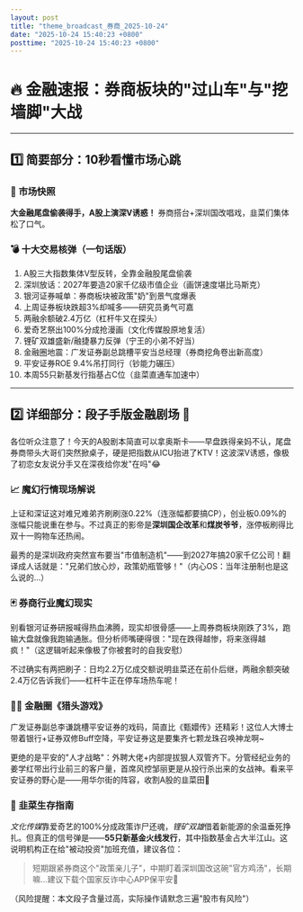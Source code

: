 ```yaml
---
layout: post
title: "theme_broadcast_券商_2025-10-24"
date: "2025-10-24 15:40:23 +0800"
posttime: "2025-10-24 15:40:23 +0800"
---
```


# 🔥 金融速报：券商板块的"过山车"与"挖墙脚"大战

---

## 1️⃣ 简要部分：10秒看懂市场心跳

### 🚀 **市场快照**  
**大金融尾盘偷袭得手，A股上演深V诱惑！** 券商搭台+深圳国改唱戏，韭菜们集体松了口气。

### 💣 **十大交易核弹（一句话版）**  
1. A股三大指数集体V型反转，全靠金融股尾盘偷袭  
2. 深圳放话：2027年要造20家千亿级市值企业（画饼速度堪比马斯克）  
3. 银河证券喊单：券商板块被政策"奶"到景气度爆表  
4. 上周证券板块跌超3%却喊多——研究员勇气可嘉  
5. 两融余额破2.4万亿（杠杆牛又在探头）  
6. 爱奇艺祭出100%分成抢漫画（文化传媒股原地复活）  
7. 锂矿双雄盛新/融捷暴力反弹（宁王的小弟不好当）  
8. 金融圈地震：广发证券副总跳槽平安当总经理（券商挖角卷出新高度）  
9. 平安证券ROE 9.4%吊打同行（钞能力碾压）  
10. 本周55只新基发行指基占C位（韭菜直通车加速中）

---

## 2️⃣ 详细部分：段子手版金融剧场 🎤

各位听众注意了！今天的A股剧本简直可以拿奥斯卡——早盘跌得亲妈不认，尾盘券商带头大哥们突然掀桌子，硬是把指数从ICU抬进了KTV！这波深V诱惑，像极了初恋女友说分手又在深夜给你发"在吗"😂

### 📈 **魔幻行情现场解说**  
上证和深证这对难兄难弟齐刷刷涨0.22%（连涨幅都要搞CP），创业板0.09%的涨幅只能说重在参与。不过真正的影帝是**深圳国企改革**和**煤炭爷爷**，涨停板刷得比双十一购物车还热闹。  

最秀的是深圳政府突然宣布要当"市值制造机"——到2027年搞20家千亿公司！翻译成人话就是："兄弟们放心炒，政策奶瓶管够！"（内心OS：当年注册制也是这么说的...）  

### 🃏 **券商行业魔幻现实**  
别看银河证券研报喊得热血沸腾，现实却很骨感——上周券商板块刚跌了3%，跑输大盘就像我跑输通胀。但分析师嘴硬得很："现在跌得越惨，将来涨得越疯！"（这逻辑听起来像极了你被套时的自我安慰）  

不过确实有两把刷子：日均2.2万亿成交额说明韭菜还在前仆后继，两融余额突破2.4万亿告诉我们——杠杆牛正在停车场热车呢！  

### 🕵️‍♂️ **金融圈《猎头游戏》**  
广发证券副总李谦跳槽平安证券的戏码，简直比《甄嬛传》还精彩！这位人大博士带着银行+证券双修Buff空降，平安证券这是要集齐七颗龙珠召唤神龙啊~  

更绝的是平安的"人才战略"：外聘大佬+内部提拔狠人双管齐下。分管经纪业务的姜学红带出行业前三的客户量，首席风控邹丽更是从投行杀出来的女战神。看来平安证券的野心是——用华尔街的阵容，收割A股的韭菜田🌾  

### 🤑 **韭菜生存指南**  
*文化传媒*靠爱奇艺的100%分成政策诈尸还魂，*锂矿双雄*借着新能源的余温垂死挣扎。但真正的信号弹是——**55只新基金火线发行**，其中指数基金占大半江山。这说明机构正在给"被动投资"加班充值，建议各位：  

> 短期跟紧券商这个"政策亲儿子"，中期盯着深圳国改这碗"官方鸡汤"，长期嘛...建议下载个国家反诈中心APP保平安💼  

（风险提醒：本文段子含量过高，实际操作请默念三遍"股市有风险"）